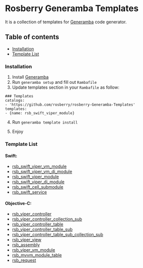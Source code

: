 
# Rosberry Generamba Templates
It is a collection of templates for [Generamba](https://github.com/rambler-digital-solutions/Generamba) code generator.

## Table of contents

- [Installation](#installation)
- [Template List](#template-list)

### Installation
1. Install [Generamba](https://github.com/rambler-digital-solutions/Generamba#installation)
2. Run `generamba setup` and fill out `Rambafile`
3. Update templates section in your `Rambafile` as follow:

```
### Templates
catalogs:
- 'https://github.com/rosberry/rosberry-Generamba-Templates'
templates:
- {name: rsb_swift_viper_module}
```

4. Run `generamba template install`

5. Enjoy

### Template List

#### Swift:
- [rsb_swift_viper_vm_module](https://github.com/rosberry/Rosberry-Generamba-Templates/blob/master/rsb_swift_viper_vm_module/rsb_swift_viper_vm_module.rambaspec)
- [rsb_swift_viper_vm_di_module](https://github.com/rosberry/Rosberry-Generamba-Templates/blob/master/rsb_swift_viper_vm_di_module/rsb_swift_viper_vm_di_module.rambaspec)
- [rsb_swift_viper_module](https://github.com/rosberry/Rosberry-Generamba-Templates/blob/master/rsb_swift_viper_module/rsb_swift_viper_module.rambaspec)
- [rsb_swift_viper_di_module](https://github.com/rosberry/Rosberry-Generamba-Templates/blob/master/rsb_swift_viper_di_module/rsb_swift_viper_di_module.rambaspec)
- [rsb_swift_cell_submodule](https://github.com/rosberry/Rosberry-Generamba-Templates/blob/master/rsb_swift_cell_submodule/rsb_swift_cell_submodule.rambaspec)
- [rsb_swift_service](https://github.com/rosberry/Rosberry-Generamba-Templates/blob/master/rsb_swift_service/rsb_swift_service.rambaspec)

#### Objective-C:
- [rsb_viper_controller](https://github.com/rosberry/Rosberry-Generamba-Templates/blob/master/rsb_viper_controller/rsb_viper_controller.rambaspec)
- [rsb_viper_controller_collection_sub](https://github.com/rosberry/Rosberry-Generamba-Templates/blob/master/rsb_viper_controller_collection_sub/rsb_viper_controller_collection_sub.rambaspec)
- [rsb_viper_controller_table](https://github.com/rosberry/Rosberry-Generamba-Templates/blob/master/rsb_viper_controller_table/rsb_viper_controller_table.rambaspec)
- [rsb_viper_controller_table_sub](https://github.com/rosberry/Rosberry-Generamba-Templates/blob/master/rsb_viper_controller_table_sub/rsb_viper_controller_table_sub.rambaspec)
- [rsb_viper_controller_table_sub_collection_sub](https://github.com/rosberry/Rosberry-Generamba-Templates/blob/master/rsb_viper_controller_table_sub_collection_sub/rsb_viper_controller_table_sub_collection_sub.rambaspec)
- [rsb_viper_view](https://github.com/rosberry/Rosberry-Generamba-Templates/blob/master/rsb_viper_view/rsb_viper_view.rambaspec)
- [rsb_assembly](https://github.com/rosberry/Rosberry-Generamba-Templates/blob/master/rsb_assembly/rsb_assembly.rambaspec)
- [rsb_viper_vm_module](https://github.com/rosberry/Rosberry-Generamba-Templates/blob/master/rsb_viper_vm_module/rsb_viper_vm_module.rambaspec)
- [rsb_mvvm_module_table](https://github.com/rosberry/Rosberry-Generamba-Templates/blob/master/rsb_mvvm_module_table/rsb_mvvm_module_table.rambaspec)
- [rsb_request](https://github.com/rosberry/Rosberry-Generamba-Templates/blob/master/rsb_request/rsb_request.rambaspec)
